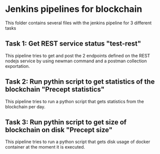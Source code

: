 # Jenkins pipelines for blockchain
This folder contains several files with the jenkins pipeline for 3 different tasks
## Task 1: Get REST service status "test-rest"
This pipeline tries to get and post the 2 endpoints defined on the REST nodejs service by using newman command and a postman collection exportation.
## Task 2: Run pythin script to get statistics of the blockchain "Precept statistics"
This pipeline tries to run a python script that gets statistics from the blockchain per day.
## Task 3: Run pythin script to get size of blockchain on disk "Precept size"
This pipeline tries to run a python script that gets disk usage of docker container at the moment it is executed.
